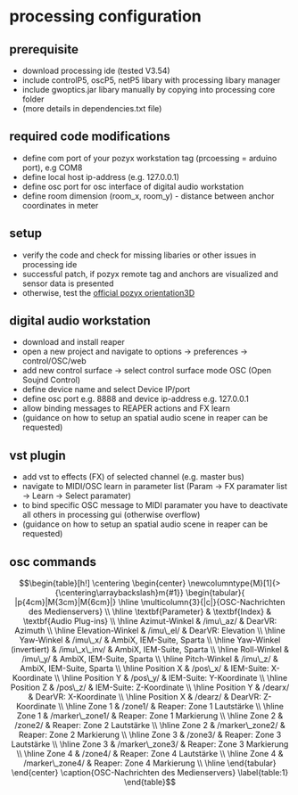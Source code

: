 # processing configuration

## prerequisite
- download processing ide (tested V3.54)
- include controlP5, oscP5, netP5 libary with processing libary manager
- include gwoptics.jar libary manually by copying into processing core folder
- (more details in dependencies.txt file)

## required code modifications
- define com port of your pozyx workstation tag (prcoessing = arduino port), e.g COM8
- define local host ip-address (e.g. 127.0.0.1)
- define osc port for osc interface of digital audio workstation
- define room dimension (room_x, room_y) - distance between anchor coordinates in meter

## setup
- verify the code and check for missing libaries or other issues in processing ide
- successful patch, if pozyx remote tag and anchors are visualized and sensor data is presented
- otherwise, test the [official pozyx orientation3D](https://github.com/pozyxLabs/Pozyx-processing)

## digital audio workstation
- download and install reaper
- open a new project and navigate to options -> preferences -> control/OSC/web
- add new control surface -> select control surface mode OSC (Open Soujnd Control)
- define device name and select Device IP/port
- define osc port e.g. 8888 and device ip-address e.g. 127.0.0.1
- allow binding messages to REAPER actions and FX learn
- (guidance on how to setup an spatial audio scene in reaper can be requested)

## vst plugin
- add vst to effects (FX) of selected channel (e.g. master bus)
- navigate to MIDI/OSC learn in parameter list (Param -> FX paramater list -> Learn -> Select paramater)
- to bind specific OSC message to MIDI paramater you have to deactivate all others in processing gui (otherwise overflow)
- (guidance on how to setup an spatial audio scene in reaper can be requested)

## osc commands
```math
\begin{table}[h!]
\centering
\begin{center}
\newcolumntype{M}[1]{>{\centering\arraybackslash}m{#1}}
\begin{tabular}{ |p{4cm}|M{3cm}|M{6cm}|}
\hline
 \multicolumn{3}{|c|}{OSC-Nachrichten des Medienservers} \\
 \hline
  \textbf{Parameter} & \textbf{Index} & \textbf{Audio Plug-ins} \\
 \hline
 Azimut-Winkel & /imu\_az/ & DearVR: Azimuth \\
 \hline
 Elevation-Winkel & /imu\_el/ & DearVR: Elevation \\
\hline
 Yaw-Winkel & /imu\_x/ &  AmbiX, IEM-Suite, Sparta \\
\hline
 Yaw-Winkel (invertiert) & /imu\_x\_inv/ &  AmbiX, IEM-Suite, Sparta \\
\hline
 Roll-Winkel & /imu\_y/ &  AmbiX, IEM-Suite, Sparta \\
\hline
 Pitch-Winkel & /imu\_z/ &  AmbiX, IEM-Suite, Sparta \\
\hline
 Position X & /pos\_x/ &  IEM-Suite: X-Koordinate \\
\hline
 Position Y & /pos\_y/ &  IEM-Suite: Y-Koordinate \\
\hline
 Position Z & /pos\_z/ &  IEM-Suite: Z-Koordinate \\
\hline
 Position Y & /dearx/ &  DearVR: X-Koordinate \\
\hline
 Position X & /dearz/ &  DearVR: Z-Koordinate \\
\hline
 Zone 1 & /zone1/ &  Reaper: Zone 1 Lautstärke \\
\hline
 Zone 1 & /marker\_zone1/ &  Reaper: Zone 1 Markierung \\
\hline
 Zone 2 & /zone2/ &  Reaper: Zone 2 Lautstärke \\
\hline
 Zone 2 & /marker\_zone2/ &  Reaper: Zone 2 Markierung \\
\hline
 Zone 3 & /zone3/ &  Reaper: Zone 3 Lautstärke \\
\hline
 Zone 3 & /marker\_zone3/ &  Reaper: Zone 3 Markierung \\
\hline
 Zone 4 & /zone4/ &  Reaper: Zone 4 Lautstärke \\
\hline
 Zone 4 & /marker\_zone4/ &  Reaper: Zone 4 Markierung \\
\hline
\end{tabular}
\end{center}
\caption{OSC-Nachrichten des Medienservers}
\label{table:1}
\end{table}
```
